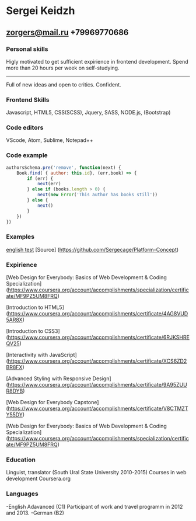 # Sergei Keidzh
## zorgers@mail.ru +79969770686

### Personal skills 

Higly motivated to get sufficient expirience in frontend development. Spend more than 20 hours per week on self-studying. 
***
Full of new ideas and open to critics. Confident. 

### Frontend Skills

Javascript, HTML5, CSS(SCSS), Jquery, SASS, NODE.js, (Bootstrap) 
### Code editors

VScode, Atom, Sublime, Notepad++

### Code example

```js
authorsSchema.pre('remove', function(next) {
    Book.find( { author: this.id}, (err,book) => {
        if (err) {
            next(err)
        } else if (books.length > 0) {
            next(new Error('This author has books still'))
        } else {
            next()
        }
    })
})
```
### Examples  

[english test](https://sergecage.github.io/Platform-Concept/Engl/index.html)
[Source] (https://github.com/Sergecage/Platform-Concept)

### Expirience

[Web Design for Everybody: Basics of Web Development & Coding Specialization]
(https://www.coursera.org/account/accomplishments/specialization/certificate/MF9PZ5UM8FRQ)

[Introduction to HTML5]
(https://www.coursera.org/account/accomplishments/certificate/4AG8VUD5AR8X)
 
[Introduction to CSS3]
(https://www.coursera.org/account/accomplishments/certificate/6RJKSHREQV25)
 
[Interactivity with JavaScript]
(https://www.coursera.org/account/accomplishments/certificate/XCS6ZD2BR8FX)

[Advanced Styling with Responsive Design]
(https://www.coursera.org/account/accomplishments/certificate/9A95ZUUR8DYB)

[Web Design for Everybody Capstone]
(https://www.coursera.org/account/accomplishments/certificate/V8CTMZTY55DY)

[Web Design for Everybody: Basics of Web Development & Coding Specialization]
(https://www.coursera.org/account/accomplishments/specialization/certificate/MF9PZ5UM8FRQ)

### Education

Linguist, translator (South Ural State University 2010-2015)
Courses in web development  Coursera.org

### Languages

-English Adavanced (C1)
Participant of work and travel programm in 2012 and 2013. 
-German (B2)